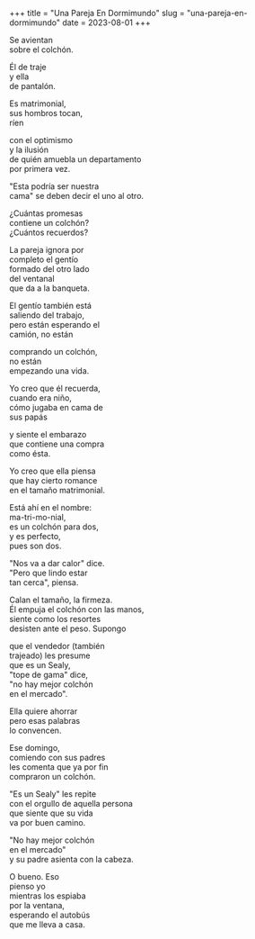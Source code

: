 +++
title = "Una Pareja En Dormimundo"
slug = "una-pareja-en-dormimundo"
date = 2023-08-01
+++

Se avientan  
sobre el colchón.  

Él de traje  
y ella  
de pantalón.

Es matrimonial,  
sus hombros tocan,  
ríen

con el optimismo  
y la ilusión  
de quién amuebla un departamento  
por primera vez.

"Esta podría ser nuestra  
cama" se deben decir 
el uno al otro.  

¿Cuántas promesas  
contiene un colchón?  
¿Cuántos recuerdos?  

La pareja ignora por  
completo el gentío  
formado del otro lado  
del ventanal  
que da a la banqueta.  

El gentío también está  
saliendo del trabajo,  
pero están esperando el  
camión, no están

comprando un colchón,  
no están  
empezando una vida.

Yo creo que él recuerda,  
cuando era niño,  
cómo jugaba en cama de  
sus papás

y siente el embarazo  
que contiene una compra  
como ésta.

Yo creo que ella piensa  
que hay cierto romance  
en el tamaño matrimonial.  

Está ahí en el nombre:  
ma-tri-mo-nial,  
es un colchón para dos,  
y es perfecto,  
pues son dos.

"Nos va a dar calor" dice.  
"Pero que lindo estar  
tan cerca", piensa.  

Calan el tamaño, la firmeza.  
Él empuja el colchón con las manos,  
siente como los resortes  
desisten ante el peso. Supongo  

que el vendedor (también  
trajeado) les presume  
que es un Sealy,  
"tope de gama" dice,  
"no hay mejor colchón  
en el mercado".

Ella quiere ahorrar  
pero esas palabras  
lo convencen.

Ese domingo,  
comiendo con sus padres  
les comenta que ya por fin  
compraron un colchón.  

"Es un Sealy" les repite  
con el orgullo de aquella persona  
que siente que su vida  
va por buen camino.

"No hay mejor colchón  
en el mercado"  
y su padre asienta con la cabeza.  


O bueno. Eso  
pienso yo  
mientras los espiaba  
por la ventana,  
esperando el autobús  
que me lleva a casa.